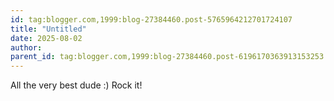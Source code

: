 ```yaml
---
id: tag:blogger.com,1999:blog-27384460.post-5765964212701724107
title: "Untitled"
date: 2025-08-02
author: 
parent_id: tag:blogger.com,1999:blog-27384460.post-6196170363913153253
---
```


All the very best dude :) Rock it!